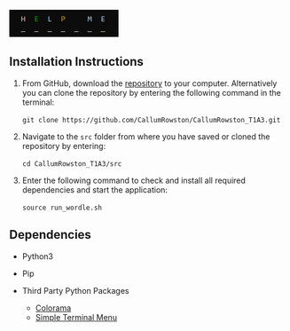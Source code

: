 ![help-image](helpmetitle2.png)

## Installation Instructions

1. From GitHub, download the [repository](https://github.com/CallumRowston/CallumRowston_T1A3) to your computer.
   Alternatively you can clone the repository by entering the following command in the terminal:

    `git clone https://github.com/CallumRowston/CallumRowston_T1A3.git`

2. Navigate to the `src` folder from where you have saved or cloned the repository by entering:

    `cd CallumRowston_T1A3/src`

3. Enter the following command to check and install all required dependencies and start the application:

    `source run_wordle.sh`

## Dependencies

+ Python3
+ Pip
+ Third Party Python Packages
  
  + [Colorama](https://pypi.org/project/colorama/)
  + [Simple Terminal Menu](https://pypi.org/project/simple-term-menu/)
